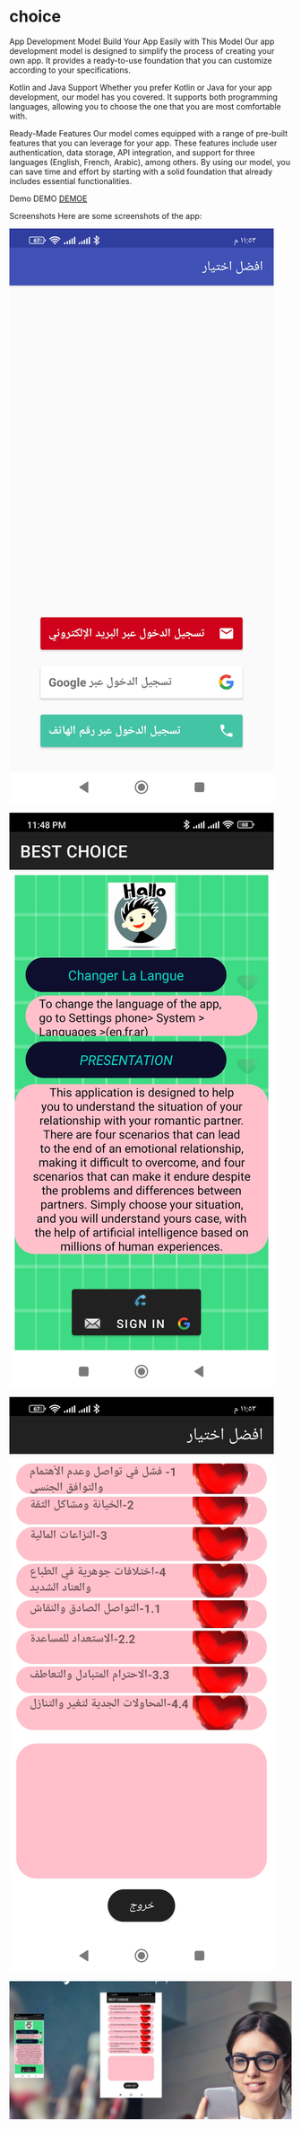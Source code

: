 # choice
App Development Model
Build Your App Easily with This Model
Our app development model is designed to simplify the process of creating your own app. It provides a ready-to-use foundation that you can customize according to your specifications.

Kotlin and Java Support
Whether you prefer Kotlin or Java for your app development, our model has you covered. It supports both programming languages, allowing you to choose the one that you are most comfortable with.

Ready-Made Features
Our model comes equipped with a range of pre-built features that you can leverage for your app. These features include user authentication, data storage, API integration, and support for three languages (English, French, Arabic), among others. By using our model, you can save time and effort by starting with a solid foundation that already includes essential functionalities.

Demo
DEMO <!-- [video ](https://youtu.be/PvoDHAi8OPg)-->
[DEMOE](https://youtu.be/VeND5cWX34w)

Screenshots
Here are some screenshots of the app:



![signin ](images/singin.jpg ) 

![first_page](images/first_page.jpg) 

![arabic_page](images/arabic_page.jpg) 

 ![presentation](images/presentation.png) 
